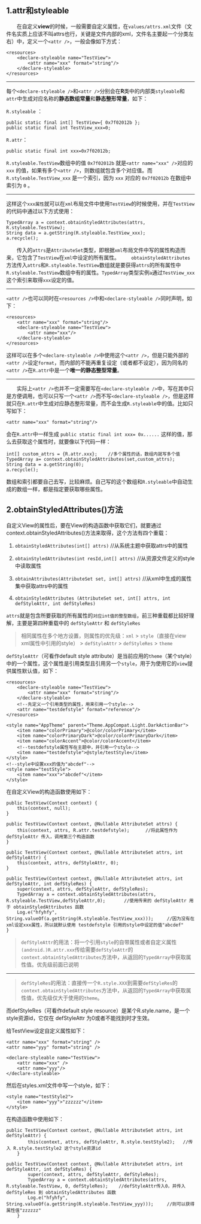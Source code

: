 ## 1.attr和styleable
&emsp;&emsp;在自定义**view**的时候，一般需要自定义属性，在`values/attrs.xml`文件（文件名实质上应该不叫attrs也行，关键是文件内部的xml，文件名主要起一个分类左右）中，定义一个`<attr />`，一般会像如下方式：
```
<resources>
    <declare-styleable name="TestView">
        <attr name="xxx" format="string"/>
    </declare-styleable>
</resources>
```
-------------------------------------------------------
每个`<declare-styleable />`和`<attr />`分别会在**R**类中的内部类`styleable`和`attr`中生成对应名称的**静态数组常量**和**静态整形常量**，如下：

`R.styleable` ：
```
public static final int[] TestView={ 0x7f02012b };
public static final int TestView_xxx=0;
```

`R.attr`：
```
public static final int xxx=0x7f02012b;
```
`R.styleable.TestView`数组中的值 `0x7f02012b` 就是`<attr name="xxx" />`对应的 `xxx` 的值，如果有多个`<attr />`，则数组就包含多个对应值。而 `R.styleable.TestView_xxx` 是一个索引，因为 `xxx` 对应的 `0x7f02012b` 在数组中索引为 `0` 。

--------------------------------------------------------
这样这个`xxx属性`就可以在`xml`布局文件中使用`TestView`的时候使用，并在`TestView`的代码中通过以下方式使用：
```
TypedArray a = context.obtainStyledAttributes(attrs, R.styleable.TestView);
String data = a.getString(R.styleable.TestView_xxx);
a.recycle();
```
&emsp;&emsp;传入的`attrs`是`AttributeSet`类型，即根据`xml`布局文件中写的属性构造而来，它包含了`TestView`在`xml`中设定的所有属性。
&#160; &#160; &#160; &#160;`obtainStyledAttributes`方法传入`attrs`和`R.styleable.TestView`数组就是要获得`attrs`的所有属性中`R.styleable.TestView`数组中有的属性。`TypedArray`类型实例`a`通过`TestView_xxx`这个索引来取得`xxx`设定的值。

--------------------------------------------------------
`<attr />`也可以同时在`<resources />`中和`<declare-styleable />`同时声明，如下：
```
<resources>
    <attr name="xxx" format="string"/>
    <declare-styleable name="TestView">
        <attr name="xxx"/>
    </declare-styleable>
</resources>
```
这样可以在多个`<declare-styleable />`中使用这个`<attr />`，但是只能外部的`<attr />`设定`format`，而内部的不能再重复设定（或者都不设定），因为同名的`<attr />`在`R.attr`中是一个**唯一的静态整型常量**。

---------------------------------------------------------
&emsp;&emsp;实际上`<attr />`也并不一定需要写在`<declare-styleable />`中，写在其中只是方便调用，也可以只写一个`<attr />`而不写`<declare-styleable />`，但是这样就只在`R.attr`中生成对应静态整形常量，而不会生成`R.styleable`中的值。比如只写如下：
```
<attr name="xxx" format="string"/>
```
会在`R.attr`中一样生成 `public static final int xxx= 0x......` 这样的值，那么去获取这个属性时，就要像以下代码一样：
```
int[] custom_attrs = {R.attr.xxx};    //多个属性的话，数组内就写多个值
TypedArray a= context.obtainStyledAttributes(set,custom_attrs);
String data = a.getString(0);
a.recycle();
```
数组和索引都要自己去写，比较麻烦。自己写的这个数组和`R.styleable`中自动生成的数组一样，都是指定要获取哪些属性。

## 2.obtainStyledAttributes()方法
自定义View的属性后，要在View的构造函数中获取它们，就要通过context.obtainStyledAttributes()方法来取得，这个方法有四个重载：

1.  `obtainStyledAttributes(int[] attrs)`   //从系统主题中获取attrs中的属性

2.  `obtainStyledAttributes(int resId,int[] attrs)`  //从资源文件定义的style中读取属性

3.  `obtainAttributes(AttributeSet set, int[] attrs)` //从xml中生成的属性集中获取attrs中的属性


4.  `obtainStyledAttributes (AttributeSet set, int[] attrs, int defStyleAttr, int defStyleRes)`



`attrs`就是包含所要获取的所有属性的`对应int值的整型数组`，前三种重载都比较好理解，主要是第四种重载中的 `defStyleAttr` 和 `defStyleRes`

> 相同属性在多个地方设置，则属性的优先级：`xml` > `style`（直接在view xml属性中引用的style） > `defStyleAttr` > `defStyleRes` > `theme`

`defStyleAttr`（可看作default style attribute）是当前应用的`theme`（某个style）中的一个属性，这个属性是引用类型且引用另一个`style`，用于为使用它的`view`提供属性默认值，如下：
```
<resources>
    <declare-styleable name="TestView">
        <attr name="xxx" format="string"/>
    </declare-styleable>
    <!--先定义一个引用类型的属性，用来引用一个style-->
    <attr name="testdefstyle" format="reference"/>
</resources>
```

```
<style name="AppTheme" parent="Theme.AppCompat.Light.DarkActionBar">
    <item name="colorPrimary">@color/colorPrimary</item>
    <item name="colorPrimaryDark">@color/colorPrimaryDark</item>
    <item name="colorAccent">@color/colorAccent</item>
    <!--testdefstyle属性写在主题中，并引用一个style-->
    <item name="testdefstyle">@style/testStyle</item>
</style>
<!--style中设置xxx的值为"abcdef"-->
<style name="testStyle">
    <item name="xxx">"abcdef"</item>
</style>
```
在自定义View的构造函数使用如下：

    public TestView(Context context) {
        this(context, null);
    }

    public TestView(Context context, @Nullable AttributeSet attrs) {
        this(context, attrs, R.attr.testdefstyle);      //将此属性作为 defStyleAttr 传入，调用第三个构造函数
    }

    public TestView(Context context, @Nullable AttributeSet attrs, int defStyleAttr) {
        this(context, attrs, defStyleAttr, 0);
    }

    public TestView(Context context, @Nullable AttributeSet attrs, int defStyleAttr, int defStyleRes) {
        super(context, attrs, defStyleAttr, defStyleRes);
        TypedArray a = context.obtainStyledAttributes(attrs, R.styleable.TestView,defStyleAttr,0);       //使用传来的 defStyleAttr 用于 obtainStyledAttributes 函数
        Log.e("hfyhfy", String.valueOf(a.getString(R.styleable.TestView_xxx)));     //因为没有在xml设定xxx属性，所以就默认使用 testdefstyle 引用的style中设定的值"abcdef"
    }

> `defStyleAttr`的用法：将一个引用`style`的自带属性或者自定义属性`(android.)R.attr.xxx`传给需要`defStyleAttr`的`context.obtainStyledAttributes`方法中，从返回的`TypedArray`中获取属性值。优先级前面已说明

------------------------------------------------------------------------------

> `defStyleRes`的用法：直接传一个`R.style.XXX`到需要`defStyleRes`的`context.obtainStyledAttributes`方法中，从返回的`TypedArray`中获取属性值，优先级仅大于使用的`theme`。

而defStyleRes（可看作default style resource）是某个R.style.name，是一个style资源id，它仅在 defStyleAttr 为0或者不能找到时才生效。

给TestView设定自定义属性如下：

    <attr name="xxx" format="string" />
    <attr name="yyy" format="string" />

    <declare-styleable name="TestView">
        <attr name="xxx" />
        <attr name="yyy"/>
    </declare-styleable>

然后在styles.xml文件中写一个style，如下：

    <style name="testStyle2">
        <item name="yyy">"zzzzzz"</item>
    </style>

在构造函数中使用如下：

```
public TestView(Context context, @Nullable AttributeSet attrs, int defStyleAttr) {
        this(context, attrs, defStyleAttr, R.style.testStyle2);   //传入 R.style.testStyle2 这个style资源id
    }

public TestView(Context context, @Nullable AttributeSet attrs, int defStyleAttr, int defStyleRes) {
        super(context, attrs, defStyleAttr, defStyleRes);
        TypedArray a = context.obtainStyledAttributes(attrs, R.styleable.TestView, 0, defStyleRes);    //defStyleAttr传入0，并传入 defStyleRes 到 obtainStyledAttributes 函数
        Log.e("hfyhfy", String.valueOf(a.getString(R.styleable.TestView_yyy)));     //则可以获得属性值"zzzzzz"
    }
```